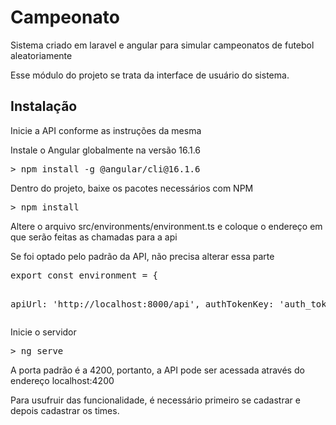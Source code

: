 <h1>Campeonato</h1>
<p>Sistema criado em laravel e angular para simular campeonatos de futebol aleatoriamente</p>
<p>Esse módulo do projeto se trata da interface de usuário do sistema.</p>

<h2>Instalação</h2>

<p>Inicie a API conforme as instruções da mesma</p>

<p>Instale o Angular globalmente na versão 16.1.6</p>
<pre>> npm install -g @angular/cli@16.1.6</pre>

<p>Dentro do projeto, baixe os pacotes necessários com NPM</p>
<pre>> npm install</pre>

<p>Altere o arquivo src/environments/environment.ts e coloque o endereço em que serão feitas as chamadas para a api</p>
<p>Se foi optado pelo padrão da API, não precisa alterar essa parte</p>
<pre>
export const environment = {

  apiUrl: 'http://localhost:8000/api',
  authTokenKey: 'auth_token'
};
</pre>

<p>Inicie o servidor</p>
<pre>> ng serve</pre>

<p>A porta padrão é a 4200, portanto, a API pode ser acessada através do endereço localhost:4200</p>
<p>Para usufruir das funcionalidade, é necessário primeiro se cadastrar e depois cadastrar os times.</p>
